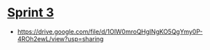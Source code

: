 # [**Sprint 3**](https://drive.google.com/file/d/1OlW0mroQHgINgKO5QgYmy0P-4ROh2ewL/view?usp=sharing)
- https://drive.google.com/file/d/1OlW0mroQHgINgKO5QgYmy0P-4ROh2ewL/view?usp=sharing